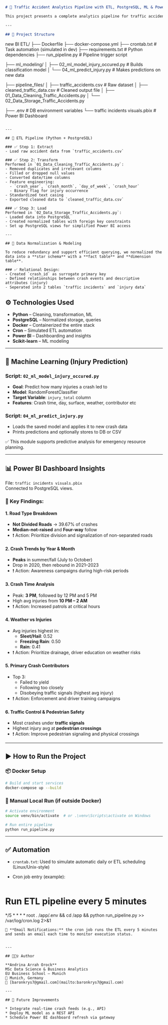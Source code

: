 
```markdown
# 🚦 Traffic Accident Analytics Pipeline with ETL, PostgreSQL, ML & Power BI

This project presents a complete analytics pipeline for traffic accident data using **ETL (Extract, Transform, Load)**, **relational modeling**, **machine learning**, and **data visualization**. Built with Docker, Python, PostgreSQL, and Power BI, this pipeline delivers insights that support road safety improvements and policy decision-making.

---

## 📁 Project Structure

```

new BI ETL/
├── Dockerfile
├── docker-compose.yml
├── crontab.txt                     # Task automation (simulated in dev)
├── requirements.txt                # Python dependencies
├── run\_pipeline.py                 # Pipeline trigger script

├── ml\_modeling/
│   ├── 02\_ml\_model\_injury\_occured.py    # Builds classification model
│   └── 04\_ml\_predict\_injury.py          # Makes predictions on new data

├── pipeline\_files/
│   ├── traffic\_accidents.csv            # Raw dataset
│   ├── cleaned\_traffic\_data.csv         # Cleaned output file
│   ├── 01\_Data\_Cleaning\_Traffic\_Accidents.py
│   └── 02\_Data\_Storage\_Traffic\_Accidents.py

├── .env                          # DB environment variables
└── traffic incidents visuals.pbix     # Power BI Dashboard

```

---

## 🔄 ETL Pipeline (Python + PostgreSQL)

### ✅ Step 1: Extract
- Load raw accident data from `traffic_accidents.csv`

### ✅ Step 2: Transform
Performed in `01_Data_Cleaning_Traffic_Accidents.py`:
- Removed duplicates and irrelevant columns
- Filled or dropped null values
- Converted date/time columns
- Feature engineering:
  - `crash_year`, `crash_month`, `day_of_week`, `crash_hour`
  - Binary flag for injury occurrence
- Standardized text casing
- Exported cleaned data to `cleaned_traffic_data.csv`

### ✅ Step 3: Load
Performed in `02_Data_Storage_Traffic_Accidents.py`:
- Loaded data into PostgreSQL
- Created normalized tables with foreign key constraints
- Set up PostgreSQL views for simplified Power BI access

---

## 🧱 Data Normalization & Modeling

To reduce redundancy and support efficient querying, we normalized the data into a **star schema** with a **fact table** and **dimension table**.

### ✅ Relational Design:
- Created `crash_id` as surrogate primary key
- Defined relationships between crash events and descriptive attributes (injury)
- Seperated into 2 tables `traffic incidents` and `injury data`

```

## ⚙️ Technologies Used

- **Python** – Cleaning, transformation, ML
- **PostgreSQL** – Normalized storage, queries
- **Docker** – Containerized the entire stack
- **Cron** – Simulated ETL automation
- **Power BI** – Dashboarding and insights
- **Scikit-learn** – ML modeling

---

## 🤖 Machine Learning (Injury Prediction)

### Script: `02_ml_model_injury_occured.py`
- **Goal**: Predict how many injuries a crash led to
- **Model**: RandomForestClassifier
- **Target Variable**: `injury_total` column
- **Features**: Crash time, day, surface, weather, contributor etc

### Script: `04_ml_predict_injury.py`
- Loads the saved model and applies it to new crash data
- Prints predictions and optionally stores to DB or CSV

✅ This module supports predictive analysis for emergency resource planning.

---

## 📊 Power BI Dashboard Insights

File: `traffic incidents visuals.pbix`  
Connected to PostgreSQL views.

### 📌 Key Findings:

#### 1. **Road Type Breakdown**
- **Not Divided Roads** → 39.67% of crashes  
- **Median-not-raised** and **Four-way** follow
- ❗ Action: Prioritize division and signalization of non-separated roads

#### 2. **Crash Trends by Year & Month**
- **Peaks** in summer/fall (July to October)
- Drop in 2020, then rebound in 2021–2023
- ❗ Action: Awareness campaigns during high-risk periods

#### 3. **Crash Time Analysis**
- Peak: **3 PM**, followed by 12 PM and 5 PM
- High avg injuries from **10 PM – 2 AM**
- ❗ Action: Increased patrols at critical hours

#### 4. **Weather vs Injuries**
- Avg injuries highest in:
  - **Sleet/Hail**: 0.52
  - **Freezing Rain**: 0.50
  - **Rain**: 0.41
- ❗ Action: Prioritize drainage, driver education on weather risks

#### 5. **Primary Crash Contributors**
- Top 3:
  - Failed to yield
  - Following too closely
  - Disobeying traffic signals (highest avg injury)
- ❗ Action: Enforcement and driver training campaigns

#### 6. **Traffic Control & Pedestrian Safety**
- Most crashes under **traffic signals**
- Highest injury avg at **pedestrian crossings**
- ❗ Action: Improve pedestrian signaling and physical crossings

---

## ▶️ How to Run the Project

### 📦 Docker Setup

```bash
# Build and start services
docker-compose up --build
````

### 🧪 Manual Local Run (if outside Docker)

```bash
# Activate environment
source venv/bin/activate  # or .\venv\Scripts\activate on Windows

# Run entire pipeline
python run_pipeline.py
```

---

## ✅ Automation

* `crontab.txt`: Used to simulate automatic daily or ETL scheduling (Linux/Unix-style)
* Cron job entry (example):

  ```
# Run ETL pipeline every 5 minutes
*/5 * * * * root . /app/.env && cd /app && python run_pipeline.py >> /var/log/cron.log 2>&1
  ```
🔔 **Email Notifications:** the cron job runs the ETL every 5 minutes and sends an email each time to monitor execution status.


---

## 🙋🏽‍♀️ Author

**Andrina Arrah Orock**
MSc Data Science & Business Analytics
EU Business School – Munich
📍 Munich, Germany
📧 [baronkrys7@gmail.com](mailto:baronkrys7@gmail.com)

---

## 📌 Future Improvements

* Integrate real-time crash feeds (e.g., API)
* Deploy ML model as a REST API
* Schedule Power BI dashboard refresh via gateway

```
```
